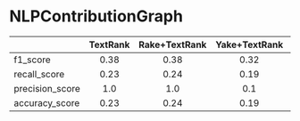 # NLPContributionGraph

|               |TextRank|Rake+TextRank|Yake+TextRank|KnowledgeGraph+Rake+TextRank|KnowledgeGraph+Yake+Rake+TextRank|
|:------------- |:------:|:-----------:|:-----------:|:--------------------------:|:-------------------------------:|
|f1_score       | 0.38   |     0.38    |     0.32    |             0.26           |              0.23               |
|recall_score   | 0.23   |     0.24    |     0.19    |             0.15           |              0.13               |
|precision_score| 1.0    |     1.0     |      0.1    |              0.1           |               0.1               |
|accuracy_score | 0.23   |     0.24    |     0.19    |             0.15           |              0.13               |
